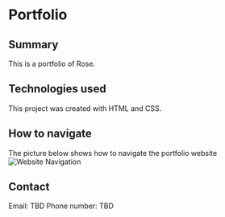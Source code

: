 # Portfolio

## Summary
This is a portfolio of Rose. 

## Technologies used

This project was created with HTML and CSS.

## How to navigate
The picture below shows how to navigate the portfolio website
![Website Navigation](/Assets/images/website-navigation.gif "Website Navigation")

## Contact
Email: TBD
Phone number: TBD
